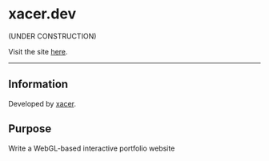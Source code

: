 # xacer.dev
(UNDER CONSTRUCTION)

Visit the site [here](https://xacer.dev).

----
## Information

Developed by [xacer](https://github.com/ccaven).

## Purpose

Write a WebGL-based interactive portfolio website